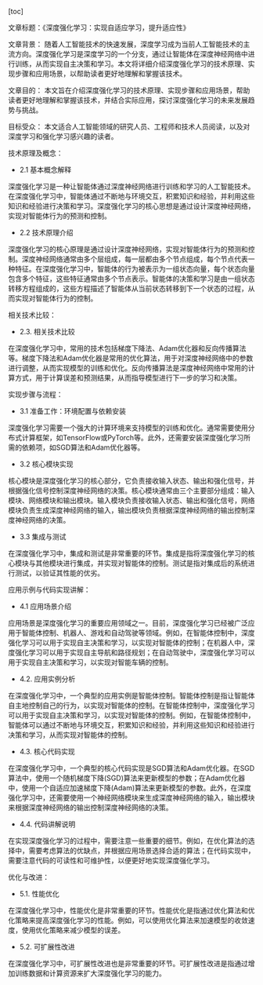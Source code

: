 
[toc]                    
                
                
文章标题：《深度强化学习：实现自适应学习，提升适应性》

文章背景：
随着人工智能技术的快速发展，深度学习成为当前人工智能技术的主流方向。深度强化学习是深度学习的一个分支，通过让智能体在深度神经网络中进行训练，从而实现自主决策和学习。本文将详细介绍深度强化学习的技术原理、实现步骤和应用场景，以帮助读者更好地理解和掌握该技术。

文章目的：
本文旨在介绍深度强化学习的技术原理、实现步骤和应用场景，帮助读者更好地理解和掌握该技术，并结合实际应用，探讨深度强化学习的未来发展趋势与挑战。

目标受众：
本文适合人工智能领域的研究人员、工程师和技术人员阅读，以及对深度学习和强化学习感兴趣的读者。

技术原理及概念：

- 2.1 基本概念解释

深度强化学习是一种让智能体通过深度神经网络进行训练和学习的人工智能技术。在深度强化学习中，智能体通过不断地与环境交互，积累知识和经验，并利用这些知识和经验进行决策和学习。深度强化学习的核心思想是通过设计深度神经网络，实现对智能体行为的预测和控制。

- 2.2 技术原理介绍

深度强化学习的核心原理是通过设计深度神经网络，实现对智能体行为的预测和控制。深度神经网络通常由多个层组成，每一层都由多个节点组成，每个节点代表一种特征。在深度强化学习中，智能体的行为被表示为一组状态向量，每个状态向量包含多个特征，这些特征通常由多个节点表示。智能体的决策和学习是由一组状态转移方程组成的，这些方程描述了智能体从当前状态转移到下一个状态的过程，从而实现对智能体行为的控制。

相关技术比较：

- 2.3. 相关技术比较

在深度强化学习中，常用的技术包括梯度下降法、Adam优化器和反向传播算法等。梯度下降法和Adam优化器是常用的优化算法，用于对深度神经网络中的参数进行调整，从而实现模型的训练和优化。反向传播算法是深度神经网络中常用的计算方式，用于计算误差和预测结果，从而指导模型进行下一步的学习和决策。

实现步骤与流程：

- 3.1 准备工作：环境配置与依赖安装

深度强化学习需要一个强大的计算环境来支持模型的训练和优化。通常需要使用分布式计算框架，如TensorFlow或PyTorch等。此外，还需要安装深度强化学习所需的依赖项，如SGD算法和Adam优化器等。

- 3.2 核心模块实现

核心模块是深度强化学习的核心部分，它负责接收输入状态、输出和强化信号，并根据强化信号控制深度神经网络的决策。核心模块通常由三个主要部分组成：输入模块、网络模块和输出模块。输入模块负责接收输入状态、输出和强化信号，网络模块负责生成深度神经网络的输入，输出模块负责根据深度神经网络的输出控制深度神经网络的决策。

- 3.3 集成与测试

在深度强化学习中，集成和测试是非常重要的环节。集成是指将深度强化学习的核心模块与其他模块进行集成，并实现对智能体的控制。测试是指对集成后的系统进行测试，以验证其性能的优劣。

应用示例与代码实现讲解：

- 4.1 应用场景介绍

应用场景是深度强化学习的重要应用领域之一。目前，深度强化学习已经被广泛应用于智能体控制、机器人、游戏和自动驾驶等领域。例如，在智能体控制中，深度强化学习可以用于实现自主决策和学习，以实现对智能体的控制；在机器人中，深度强化学习可以用于实现自主导航和路径规划；在自动驾驶中，深度强化学习可以用于实现自主决策和学习，以实现对智能车辆的控制。

- 4.2. 应用实例分析

在深度强化学习中，一个典型的应用实例是智能体控制。智能体控制是指让智能体自主地控制自己的行为，以实现对智能体的控制。在智能体控制中，深度强化学习可以用于实现自主决策和学习，以实现对智能体的控制。例如，在智能体控制中，智能体可以通过不断地与环境交互，积累知识和经验，并利用这些知识和经验进行决策和学习，从而实现对智能体的控制。

- 4.3. 核心代码实现

在深度强化学习中，一个典型的核心代码实现是SGD算法和Adam优化器。在SGD算法中，使用一个随机梯度下降(SGD)算法来更新模型的参数；在Adam优化器中，使用一个自适应加速梯度下降(Adam)算法来更新模型的参数。此外，在深度强化学习中，还需要使用一个神经网络模块来生成深度神经网络的输入，输出模块来根据深度神经网络的输出控制深度神经网络的决策。

- 4.4. 代码讲解说明

在实现深度强化学习的过程中，需要注意一些重要的细节。例如，在优化算法的选择中，需要考虑算法的优缺点，并根据应用场景选择合适的算法；在代码实现中，需要注意代码的可读性和可维护性，以便更好地实现深度强化学习。

优化与改进：

- 5.1. 性能优化

在深度强化学习中，性能优化是非常重要的环节。性能优化是指通过优化算法和优化策略来提高深度强化学习的性能。例如，可以使用优化算法来加速模型的收敛速度，使用优化策略来减少模型的误差。

- 5.2. 可扩展性改进

在深度强化学习中，可扩展性改进也是非常重要的环节。可扩展性改进是指通过增加训练数据和计算资源来扩大深度强化学习的能力。

